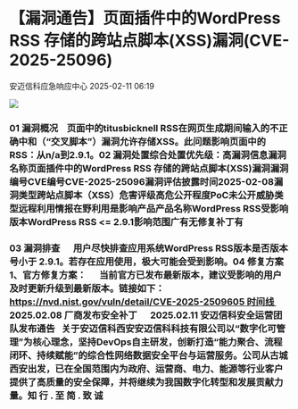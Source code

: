 #  【漏洞通告】页面插件中的WordPress RSS 存储的跨站点脚本(XSS)漏洞(CVE-2025-25096)   
 安迈信科应急响应中心   2025-02-11 06:19  
  
![](https://mmbiz.qpic.cn/mmbiz_png/tdibEPWdubQUgErMslSgzVibGKdSFkWPTbTgu83UTXdNYm7eOxRSmuNmOjUIxdicy73wTLufCMnbs6CAsc3uicJUcg/640?wx_fmt=png "")  
### 01 漏洞概况    页面中的titusbicknell RSS在网页生成期间输入的不正确中和（“交叉脚本”）漏洞允许存储XSS。此问题影响页面中的RSS：从n/a到2.9.1。02 漏洞处置综合处置优先级：高漏洞信息漏洞名称页面插件中的WordPress RSS 存储的跨站点脚本(XSS)漏洞漏洞编号CVE编号CVE-2025-25096‍漏洞评估披露时间2025-02-08漏洞类型跨站点脚本（XSS）危害评级高危公开程度PoC未公开威胁类型远程利用情报在野利用是影响产品产品名称WordPress RSS受影响版本WordPress RSS <= 2.9.1影响范围广有无修复补丁有  
### 03 漏洞排查      用户尽快排查应用系统WordPress RSS版本是否版本号小于 2.9.1。若存在应用使用，极大可能会受到影响。04 修复方案1、官方修复方案：      当前官方已发布最新版本，建议受影响的用户及时更新升级到最新版本。链接如下：https://nvd.nist.gov/vuln/detail/CVE-2025-2509605 时间线      2025.02.08 厂商发布安全补丁      2025.02.11 安迈信科安全运营团队发布通告   关于安迈信科西安安迈信科科技有限公司以“数字化可管理”为核心理念，坚持DevOps自主研发，创新打造“能力聚合、流程闭环、持续赋能”的综合性网络数据安全平台与运营服务。公司从古城西安出发，已在全国范围内为政府、运营商、电力、能源等行业客户提供了高质量的安全保障，并将继续为我国数字化转型和发展贡献力量。知 行 . 至 简 . 致 诚  
  
  
